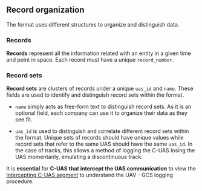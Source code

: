 ## Record organization
The format uses different structures to organize and distinguish data.

### Records
**Records** represent all the information related with an entity in a given time and point in space.
Each record must have a unique `record_number`.

### Record sets
**Record sets** are clusters of records under a unique `uas_id` and `name`.
These fields are used to identify and distinguish record sets within the format.

- `name` simply acts as free-form text to distinguish record sets. 
As it is an optional field, each company can use it to organize their data
as they see fit.

- `uas_id` is used to distinguish and correlate different record sets within the format.
Unique sets of records should have unique values while record sets that refer to 
the same UAS should have the same `uas_id`. In the case of tracks, this allows a method 
of logging the C-UAS losing the UAS momentarily, emulating a discontinuous track.

It is **essential** for **C-UAS that intercept the UAS communication** to view the 
[Intercepting C-UAS segment](../common_uses/intercepting.md) to understand the
UAV - GCS logging procedure. 

[^1]: Record sets refers to both track and detection set elements (inside `detection` and `tracks`).